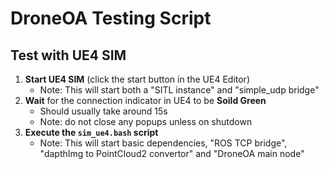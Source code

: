 # DroneOA Testing Script

## Test with UE4 SIM
1. **Start UE4 SIM** (click the start button in the UE4 Editor)
   - Note: This will start both a "SITL instance" and "simple_udp bridge"
2. **Wait** for the connection indicator in UE4 to be **Soild Green**
   - Should usually take around 15s
   - Note: do not close any popups unless on shutdown
3. **Execute the `sim_ue4.bash` script**
   - Note: This will start basic dependencies, "ROS TCP bridge", "dapthImg to PointCloud2 convertor" and "DroneOA main node"
